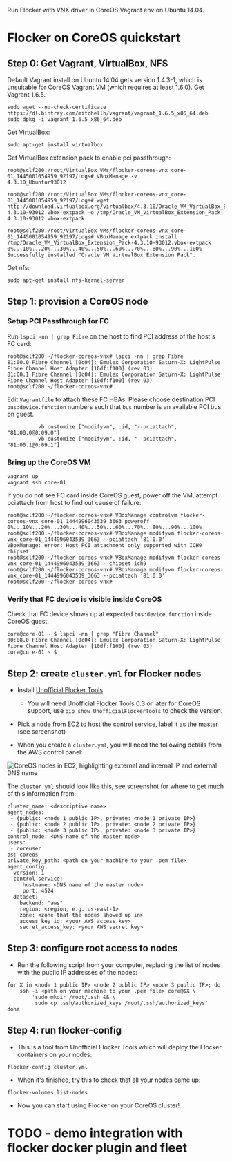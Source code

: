 Run Flocker with VNX driver in CoreOS Vagrant env on Ubuntu 14.04.

# Flocker on CoreOS quickstart
## Step 0: Get Vagrant, VirtualBox, NFS

Default Vagrant install on Ubuntu 14.04 gets version 1.4.3-1, which is unsuitable for CoreOS Vagrant VM (which requires at least 1.6.0). Get Vagrant 1.6.5.

```
sudo wget --no-check-certificate https://dl.bintray.com/mitchellh/vagrant/vagrant_1.6.5_x86_64.deb
sudo dpkg -i vagrant_1.6.5_x86_64.deb
```

Get VirtualBox:

```
sudo apt-get install virtualbox
```

Get VirtualBox extension pack to enable pci passthrough:

```
root@sclf200:/root/VirtualBox VMs/flocker-coreos-vnx_core-01_1445001054959_92197/Logs# VBoxManage -v
4.3.10_Ubuntur93012

root@sclf200:/root/VirtualBox VMs/flocker-coreos-vnx_core-01_1445001054959_92197/Logs# wget http://download.virtualbox.org/virtualbox/4.3.10/Oracle_VM_VirtualBox_Extension_Pack-4.3.10-93012.vbox-extpack -o /tmp/Oracle_VM_VirtualBox_Extension_Pack-4.3.10-93012.vbox-extpack

root@sclf200:/root/VirtualBox VMs/flocker-coreos-vnx_core-01_1445001054959_92197/Logs# VBoxManage extpack install /tmp/Oracle_VM_VirtualBox_Extension_Pack-4.3.10-93012.vbox-extpack
0%...10%...20%...30%...40%...50%...60%...70%...80%...90%...100%
Successfully installed "Oracle VM VirtualBox Extension Pack".

```

Get nfs:
```
sudo apt-get install nfs-kernel-server
```



## Step 1: provision a CoreOS node

### Setup PCI Passthrough for FC

Run ``lspci -nn | grep Fibre`` on the host to find PCI address of the host's FC card:

```
root@sclf200:~/flocker-coreos-vnx# lspci -nn | grep Fibre
81:00.0 Fibre Channel [0c04]: Emulex Corporation Saturn-X: LightPulse Fibre Channel Host Adapter [10df:f100] (rev 03)
81:00.1 Fibre Channel [0c04]: Emulex Corporation Saturn-X: LightPulse Fibre Channel Host Adapter [10df:f100] (rev 03)
root@sclf200:~/flocker-coreos-vnx#
```

Edit ``Vagrantfile`` to attach these FC HBAs. Please choose destination PCI ``bus:device.function`` numbers such that ``bus`` number is an available PCI bus on guest.

```
          vb.customize ["modifyvm", :id, "--pciattach", "81:00.0@0:09.0"]
          vb.customize ["modifyvm", :id, "--pciattach", "81:00.1@0:09.1"]
```

### Bring up the CoreOS VM
```
vagrant up
vagrant ssh core-01
```

If you do not see FC card inside CoreOS guest, power off the VM, attempt pciattach from host to find out cause of failure:

```
root@sclf200:~/flocker-coreos-vnx# VBoxManage controlvm flocker-coreos-vnx_core-01_1444996043539_3663 poweroff
0%...10%...20%...30%...40%...50%...60%...70%...80%...90%...100%
root@sclf200:~/flocker-coreos-vnx# VBoxManage modifyvm flocker-coreos-vnx_core-01_1444996043539_3663 --pciattach '81:0.0'
VBoxManage: error: Host PCI attachment only supported with ICH9 chipset
root@sclf200:~/flocker-coreos-vnx# VBoxManage modifyvm flocker-coreos-vnx_core-01_1444996043539_3663 --chipset ich9
root@sclf200:~/flocker-coreos-vnx# VBoxManage modifyvm flocker-coreos-vnx_core-01_1444996043539_3663 --pciattach '81:0.0'
root@sclf200:~/flocker-coreos-vnx#

```

### Verify that FC device is visible inside CoreOS

Check that FC device shows up at expected ``bus:device.function`` inside CoreOS guest.


```
core@core-01 ~ $ lspci -nn | grep "Fibre Channel"
00:08.0 Fibre Channel [0c04]: Emulex Corporation Saturn-X: LightPulse Fibre Channel Host Adapter [10df:f100] (rev 03)
core@core-01 ~ $

```

## Step 2: create `cluster.yml` for Flocker nodes

* Install [Unofficial Flocker Tools](https://docs.clusterhq.com/en/latest/labs/installer.html)
    * You will need Unofficial Flocker Tools 0.3 or later for CoreOS support, use `pip show UnofficialFlockerTools` to check the version.

* Pick a node from EC2 to host the control service, label it as the master (see screenshot)

* When you create a `cluster.yml`, you will need the following details from the AWS control panel:

![CoreOS nodes in EC2, highlighting external and internal IP and external DNS name](coreos-aws.png)

The `cluster.yml` should look like this, see screenshot for where to get much of this information from:
```
cluster_name: <descriptive name>
agent_nodes:
 - {public: <node 1 public IP>, private: <node 1 private IP>}
 - {public: <node 2 public IP>, private: <node 2 private IP>}
 - {public: <node 3 public IP>, private: <node 3 private IP>}
control_node: <DNS name of the master node>
users:
 - coreuser
os: coreos
private_key_path: <path on your machine to your .pem file>
agent_config:
  version: 1
  control-service:
     hostname: <DNS name of the master node>
     port: 4524
  dataset:
    backend: "aws"
    region: <region, e.g. us-east-1>
    zone: <zone that the nodes showed up in>
    access_key_id: <your AWS access key>
    secret_access_key: <your AWS secret key>
```
## Step 3: configure root access to nodes

* Run the following script from your computer, replacing the list of nodes with the public IP addresses of the nodes:

```
for X in <node 1 public IP> <node 2 public IP> <node 3 public IP>; do
    ssh -i <path on your machine to your .pem file> core@$X \
        'sudo mkdir /root/.ssh && \
         sudo cp .ssh/authorized_keys /root/.ssh/authorized_keys'
done
```

## Step 4: run flocker-config

* This is a tool from Unofficial Flocker Tools which will deploy the Flocker containers on your nodes:

```
flocker-config cluster.yml
```

* When it's finished, try this to check that all your nodes came up:

```
flocker-volumes list-nodes
```

* Now you can start using Flocker on your CoreOS cluster!

# TODO - demo integration with flocker docker plugin and fleet
